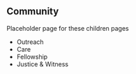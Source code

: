 ## Community

Placeholder page for these children pages

- Outreach
- Care
- Fellowship
- Justice & Witness
